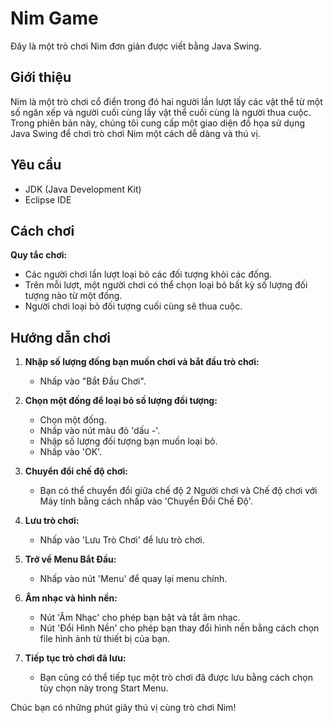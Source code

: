 # Nim Game

Đây là một trò chơi Nim đơn giản được viết bằng Java Swing.

## Giới thiệu

Nim là một trò chơi cổ điển trong đó hai người lần lượt lấy các vật thể từ một số ngăn xếp và người cuối cùng lấy vật thể cuối cùng là người thua cuộc. Trong phiên bản này, chúng tôi cung cấp một giao diện đồ họa sử dụng Java Swing để chơi trò chơi Nim một cách dễ dàng và thú vị.

## Yêu cầu

- JDK (Java Development Kit)
- Eclipse IDE

## Cách chơi
**Quy tắc chơi:**
   - Các người chơi lần lượt loại bỏ các đối tượng khỏi các đống.
   - Trên mỗi lượt, một người chơi có thể chọn loại bỏ bất kỳ số lượng đối tượng nào từ một đống.
   - Người chơi loại bỏ đối tượng cuối cùng sẽ thua cuộc.
## Hướng dẫn chơi

1. **Nhập số lượng đống bạn muốn chơi và bắt đầu trò chơi:**
   - Nhấp vào "Bắt Đầu Chơi".

2. **Chọn một đống để loại bỏ số lượng đối tượng:**
   - Chọn một đống.
   - Nhấp vào nút màu đỏ 'dấu -'.
   - Nhập số lượng đối tượng bạn muốn loại bỏ.
   - Nhấp vào 'OK'.

3. **Chuyển đổi chế độ chơi:**
   - Bạn có thể chuyển đổi giữa chế độ 2 Người chơi và Chế độ chơi với Máy tính bằng cách nhấp vào 'Chuyển Đổi Chế Độ'.

4. **Lưu trò chơi:**
   - Nhấp vào 'Lưu Trò Chơi' để lưu trò chơi.

5. **Trở về Menu Bắt Đầu:**
   - Nhấp vào nút 'Menu' để quay lại menu chính.

6. **Âm nhạc và hình nền:**
   - Nút 'Âm Nhạc' cho phép bạn bật và tắt âm nhạc.
   - Nút 'Đổi Hình Nền' cho phép bạn thay đổi hình nền bằng cách chọn file hình ảnh từ thiết bị của bạn.

7. **Tiếp tục trò chơi đã lưu:**
   - Bạn cũng có thể tiếp tục một trò chơi đã được lưu bằng cách chọn tùy chọn này trong Start Menu.

Chúc bạn có những phút giây thú vị cùng trò chơi Nim!


